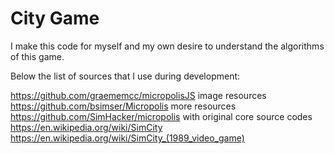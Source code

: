 # City Game

I make this code for myself and my own desire to understand the algorithms of this game.

Below the list of sources that I use during development:

https://github.com/graememcc/micropolisJS image resources
https://github.com/bsimser/Micropolis more resources
https://github.com/SimHacker/micropolis with original core source codes
https://en.wikipedia.org/wiki/SimCity
https://en.wikipedia.org/wiki/SimCity_(1989_video_game)



